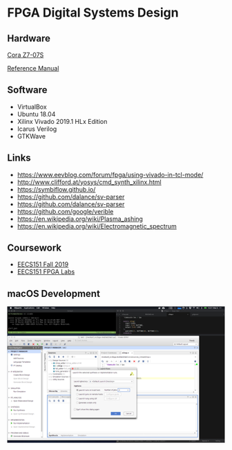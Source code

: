 # FPGA Digital Systems Design

## Hardware

[Cora Z7-07S](https://reference.digilentinc.com/reference/programmable-logic/cora-z7/start)

[Reference Manual](https://reference.digilentinc.com/reference/programmable-logic/cora-z7/reference-manual)

## Software

- VirtualBox
- Ubuntu 18.04
- Xilinx Vivado 2019.1 HLx Edition
- Icarus Verilog
- GTKWave

## Links

- https://www.eevblog.com/forum/fpga/using-vivado-in-tcl-mode/
- http://www.clifford.at/yosys/cmd_synth_xilinx.html
- https://symbiflow.github.io/
- https://github.com/dalance/sv-parser
- https://github.com/dalance/sv-parser
- https://github.com/google/verible
- https://en.wikipedia.org/wiki/Plasma_ashing
- https://en.wikipedia.org/wiki/Electromagnetic_spectrum

## Coursework

- [EECS151 Fall 2019](http://inst.eecs.berkeley.edu/~eecs151/fa19/)
- [EECS151 FPGA Labs](https://github.com/EECS150/fpga_labs_fa19)

## macOS Development

![](gh-assets/vivando-on-virtualbox-with-xforwarding-and-shared-folders.png)
